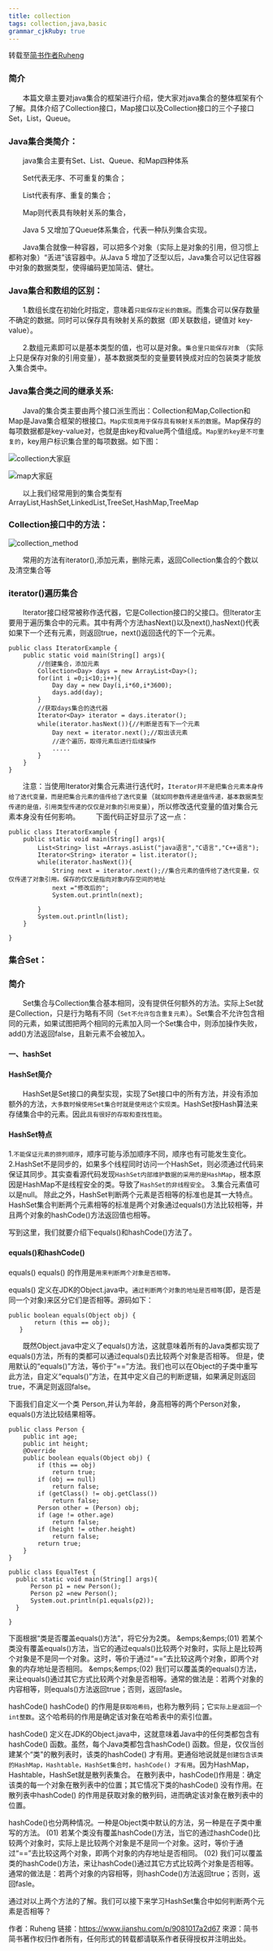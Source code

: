 ```yaml
---
title: collection
tags: collection,java,basic
grammar_cjkRuby: true
---
```

转载至[简书作者Ruheng](https://www.jianshu.com/p/589d58033841)
### 简介
&emsp;&emsp;本篇文章主要对java集合的框架进行介绍，使大家对java集合的整体框架有个了解。具体介绍了Collection接口，Map接口以及Collection接口的三个子接口Set，List，Queue。
### Java集合类简介：
&emsp;&emsp;java集合主要有Set、List、Queue、和Map四种体系

&emsp;&emsp;Set代表无序、不可重复的集合；

&emsp;&emsp;List代表有序、重复的集合；

&emsp;&emsp;Map则代表具有映射关系的集合，

&emsp;&emsp;Java 5 又增加了Queue体系集合，代表一种队列集合实现。

&emsp;&emsp;Java集合就像一种容器，可以把多个对象（实际上是对象的引用，但习惯上都称对象）“丢进”该容器中。从Java 5 增加了泛型以后，Java集合可以记住容器中对象的数据类型，使得编码更加简洁、健壮。
### Java集合和数组的区别：
&emsp;&emsp;1.数组长度在初始化时指定，意味着`只能保存定长的数据`。而集合可以保存数量不确定的数据。同时可以保存具有映射关系的数据（即关联数组，键值对 key-value）。

&emsp;&emsp;2.数组元素即可以是基本类型的值，也可以是对象。`集合里只能保存对象` （实际上只是保存对象的引用变量），基本数据类型的变量要转换成对应的包装类才能放入集合类中。
### Java集合类之间的继承关系:
&emsp;&emsp;Java的集合类主要由两个接口派生而出：Collection和Map,Collection和Map是Java集合框架的根接口。`Map实现类用于保存具有映射关系的数据`。Map保存的每项数据都是key-value对，也就是由key和value两个值组成。`Map里的key是不可重复的`，key用户标识集合里的每项数据。如下图：

![collection大家庭](./images/collection_assortment.png)

![map大家庭](./images/map_sort.png)

&emsp;&emsp;以上我们经常用到的集合类型有ArrayList,HashSet,LinkedList,TreeSet,HashMap,TreeMap

### Collection接口中的方法：

![collection_method](./images/collection_method.png)

&emsp;&emsp;常用的方法有iterator(),添加元素，删除元素，返回Collection集合的个数以及清空集合等

### iterator()遍历集合

&emsp;&emsp;Iterator接口经常被称作迭代器，它是Collection接口的父接口。但Iterator主要用于遍历集合中的元素。其中有两个方法hasNext()以及next(),hasNext()代表如果下一个还有元素，则返回true，next()返回迭代的下一个元素。
````
public class IteratorExample {
    public static void main(String[] args){
        //创建集合，添加元素  
        Collection<Day> days = new ArrayList<Day>();
        for(int i =0;i<10;i++){
            Day day = new Day(i,i*60,i*3600);
            days.add(day);
        }
        //获取days集合的迭代器
        Iterator<Day> iterator = days.iterator();
        while(iterator.hasNext()){//判断是否有下一个元素
            Day next = iterator.next();//取出该元素
            //逐个遍历，取得元素后进行后续操作
            .....
        }
    }
}
````
&emsp;&emsp;注意：当使用Iterator对集合元素进行迭代时，`Iterator并不是把集合元素本身传给了迭代变量，而是把集合元素的值传给了迭代变量`（`就如同参数传递是值传递，基本数据类型传递的是值，引用类型传递的仅仅是对象的引用变量`），所以修改迭代变量的值对集合元素本身没有任何影响。 
&emsp;&emsp;下面代码正好显示了这一点：
````
public class IteratorExample {
    public static void main(String[] args){
        List<String> list =Arrays.asList("java语言","C语言","C++语言");
        Iterator<String> iterator = list.iterator();
        while(iterator.hasNext()){
            String next = iterator.next();//集合元素的值传给了迭代变量，仅仅传递了对象引用。保存的仅仅是指向对象内存空间的地址
            next ="修改后的";
            System.out.println(next);
            
        }
        System.out.println(list);
    }

}

````
### 集合Set：
### 简介
&emsp;&emsp;Set集合与Collection集合基本相同，没有提供任何额外的方法。实际上Set就是Collection，只是行为略有不同（``Set不允许包含重复元素``）。Set集合不允许包含相同的元素，如果试图把两个相同的元素加入同一个Set集合中，则添加操作失败，add()方法返回false，且新元素不会被加入。

#### 一、hashSet

#### HashSet简介
&emsp;&emsp;HashSet是Set接口的典型实现，实现了Set接口中的所有方法，并没有添加额外的方法，``大多数时候使用Set集合时就是使用这个实现类``。HashSet按Hash算法来存储集合中的元素。因此``具有很好的存取和查找性能``。

#### HashSet特点

1.`不能保证元素的排列顺序`，顺序可能与添加顺序不同，顺序也有可能发生变化。
2.HashSet不是同步的，如果多个线程同时访问一个HashSet，则必须通过代码来保证其同步。其实查看源代码发现`HashSet内部维护数据的采用的是HashMap`，根本原因是HashMap不是线程安全的类。导致了`HashSet的非线程安全`。
3.集合元素值可以是null。
除此之外，HashSet判断两个元素是否相等的标准也是其一大特点。HashSet集合判断两个元素相等的标准是两个对象通过equals()方法比较相等，并且两个对象的hashCode()方法返回值也相等。

写到这里，我们就要介绍下equals()和hashCode()方法了。

#### equals()和hashCode()
equals()
equals() 的作用是``用来判断两个对象是否相等。``

equals() 定义在JDK的Object.java中。`通过判断两个对象的地址是否相等`(即，是否是同一个对象)来区分它们是否相等。源码如下：

````
public boolean equals(Object obj) {
       return (this == obj);
   }
````
&emsp;&emsp;既然Object.java中定义了equals()方法，这就意味着所有的Java类都实现了equals()方法，所有的类都可以通过equals()去比较两个对象是否相等。 但是，使用默认的“equals()”方法，等价于“==”方法。我们也可以在Object的子类中重写此方法，自定义“equals()”方法，在其中定义自己的判断逻辑，如果满足则返回true，不满足则返回false。

下面我们自定义一个类 Person,并认为年龄，身高相等的两个Person对象，equals()方法比较结果相等。

````
public class Person {
    public int age;
    public int height;
    @Override
    public boolean equals(Object obj) {
        if (this == obj)
            return true;
        if (obj == null)
            return false;
        if (getClass() != obj.getClass())
            return false;
        Person other = (Person) obj;
        if (age != other.age)
            return false;
        if (height != other.height)
            return false;
        return true;
    }
}
````
````
public class EqualTest {
  public static void main(String[] args){
      Person p1 = new Person();
      Person p2 =new Person();
      System.out.println(p1.equals(p2));
  }

}
````
下面根据“类是否覆盖equals()方法”，将它分为2类。
&emps;&emps;(01) 若某个类没有覆盖equals()方法，当它的通过equals()比较两个对象时，实际上是比较两个对象是不是同一个对象。这时，等价于通过“==”去比较这两个对象，即两个对象的内存地址是否相同。
&emps;&emps;(02) 我们可以覆盖类的equals()方法，来让equals()通过其它方式比较两个对象是否相等。通常的做法是：若两个对象的内容相等，则equals()方法返回true；否则，返回fasle。

hashCode()
hashCode() 的作用是`获取哈希码`，也称为散列码；它`实际上是返回一个int整数`。这个哈希码的作用是确定该对象在哈希表中的索引位置。

hashCode() 定义在JDK的Object.java中，这就意味着Java中的任何类都包含有hashCode() 函数。虽然，每个Java类都包含hashCode() 函数。但是，仅仅当创建某个“类"的散列表时，该类的hashCode() 才有用。更通俗地说就是`创建包含该类的HashMap，Hashtable，HashSet集合时，hashCode() 才有用`。因为HashMap，Hashtable，HashSet就是散列表集合。
在散列表中，hashCode()作用是：确定该类的每一个对象在散列表中的位置；其它情况下类的hashCode() 没有作用。在散列表中hashCode() 的作用是获取对象的散列码，进而确定该对象在散列表中的位置。

hashCode()也分两种情况。一种是Object类中默认的方法，另一种是在子类中重写的方法。
(01) 若某个类没有覆盖hashCode()方法，当它的通过hashCode()比较两个对象时，实际上是比较两个对象是不是同一个对象。这时，等价于通过“==”去比较这两个对象，即两个对象的内存地址是否相同。
(02) 我们可以覆盖类的hashCode()方法，来让hashCode()通过其它方式比较两个对象是否相等。通常的做法是：若两个对象的内容相等，则hashCode()方法返回true；否则，返回fasle。

通过对以上两个方法的了解。我们可以接下来学习HashSet集合中如何判断两个元素是否相等？

作者：Ruheng
链接：https://www.jianshu.com/p/9081017a2d67
來源：简书
简书著作权归作者所有，任何形式的转载都请联系作者获得授权并注明出处。

